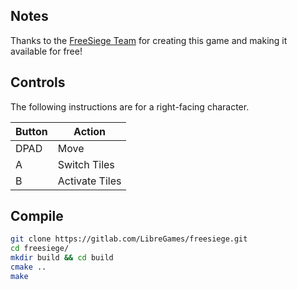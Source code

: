 ## Notes
Thanks to the [FreeSiege Team](https://freesiege.sourceforge.net/) for creating this game and making it available for free!

## Controls

The following instructions are for a right-facing character. 

| Button | Action |
|--|--| 
|DPAD| Move |
|A| Switch Tiles |
|B| Activate Tiles |

## Compile ## 

```bash
git clone https://gitlab.com/LibreGames/freesiege.git
cd freesiege/
mkdir build && cd build
cmake ..
make
```